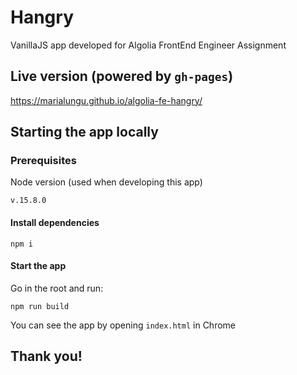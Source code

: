 # Hangry

VanillaJS app developed for Algolia FrontEnd Engineer Assignment

## Live version (powered by `gh-pages`)

https://marialungu.github.io/algolia-fe-hangry/

## Starting the app locally

### Prerequisites 

Node version (used when developing this app)

    v.15.8.0


#### Install dependencies

    npm i

#### Start the app

Go in the root and run: 

    npm run build

You can see the app by opening `index.html` in Chrome

## Thank you!
